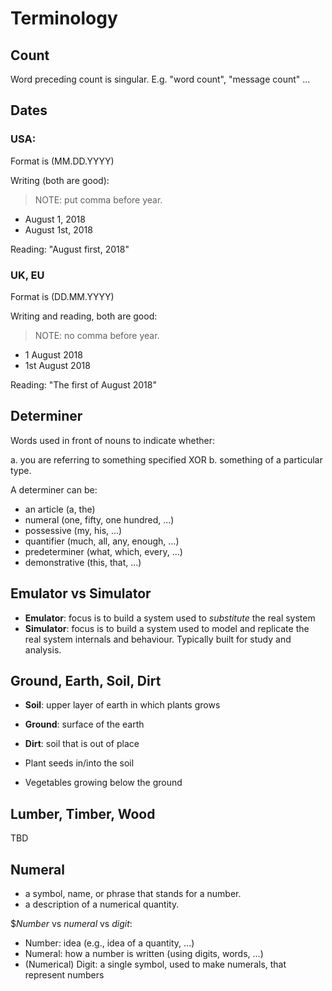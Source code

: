 # Terminology

## Count
Word preceding count is singular.
E.g. "word count", "message count" ...

## Dates
### USA:
Format is (MM.DD.YYYY)

Writing (both are good):
> NOTE: put comma before year.
- August 1, 2018
- August 1st, 2018

Reading: "August first, 2018"

### UK, EU
Format is (DD.MM.YYYY)

Writing and reading, both are good:
> NOTE: no comma before year.
- 1 August 2018
- 1st August 2018

Reading: "The first of August 2018"

## Determiner
Words used in front of nouns to indicate whether:

a. you are referring to something specified
XOR
b. something of a particular type.

A determiner can be:
- an article (a, the)
- numeral (one, fifty, one hundred, ...)
- possessive (my, his, ...)
- quantifier (much, all, any, enough, ...)
- predeterminer (what, which, every, ...)
- demonstrative (this, that, ...)

## Emulator vs Simulator
- **Emulator**: focus is to build a system used to *substitute* the real system
- **Simulator**: focus is to build a system used to model and replicate the real system
  internals and behaviour. Typically built for study and analysis.

## Ground, Earth, Soil, Dirt

- **Soil**: upper layer of earth in which plants grows
- **Ground**: surface of the earth
- **Dirt**: soil that is out of place

- Plant seeds in/into the soil
- Vegetables growing below the ground

## Lumber, Timber, Wood
TBD

## Numeral

- a symbol, name, or phrase that stands for a number.
- a description of a numerical quantity.

$_Number_ vs _numeral_ vs _digit_:

* Number: idea (e.g., idea of a quantity, ...)
* Numeral: how a number is written (using digits, words, ...)
* (Numerical) Digit: a single symbol, used to make numerals, that represent numbers
